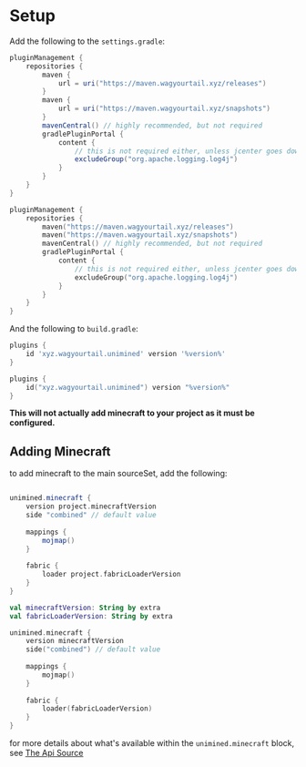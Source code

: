 # Setup

Add the following to the `settings.gradle`:

<tabs group="lang">
<tab id="Groovy-Setup-Settings" title="Groovy" group-key="groovy">

```groovy
pluginManagement {
    repositories {
        maven {
            url = uri("https://maven.wagyourtail.xyz/releases")
        }
        maven {
            url = uri("https://maven.wagyourtail.xyz/snapshots")
        }
        mavenCentral() // highly recommended, but not required
        gradlePluginPortal {
            content {
                // this is not required either, unless jcenter goes down again, then it might fix things
                excludeGroup("org.apache.logging.log4j")
            }
        }
    }
}
```

</tab>
<tab id="Kotlin-Setup-Settings" title="Kotlin" group-key="kotlin">

```kotlin
pluginManagement {
    repositories {
        maven("https://maven.wagyourtail.xyz/releases")
        maven("https://maven.wagyourtail.xyz/snapshots")
        mavenCentral() // highly recommended, but not required
        gradlePluginPortal {
            content {
                // this is not required either, unless jcenter goes down again, then it might fix things
                excludeGroup("org.apache.logging.log4j")
            }
        }
    }
}
```
</tab>
</tabs>

And the following to `build.gradle`:

<tabs group="lang">
<tab id="Groovy-Setup" title="Groovy" group-key="groovy">

```groovy
plugins {
    id 'xyz.wagyourtail.unimined' version '%version%'
}
```

</tab>
<tab id="Kotlin-Setup" title="Kotlin" group-key="kotlin">

```kotlin
plugins {
    id("xyz.wagyourtail.unimined") version "%version%"
}
```
</tab>
</tabs>

**This will not actually add minecraft to your project as it must be configured.**

## Adding Minecraft

to add minecraft to the main sourceSet, add the following:

<tabs group="lang">
<tab id="Groovy-Setup-Main" title="Groovy" group-key="groovy">

```groovy

unimined.minecraft {
    version project.minecraftVersion
    side "combined" // default value
    
    mappings {
        mojmap()
    }
    
    fabric {
        loader project.fabricLoaderVersion
    }
}

```

</tab>
<tab id="Kotlin-Setup-Main" title="Kotlin" group-key="kotlin">

```kotlin
val minecraftVersion: String by extra
val fabricLoaderVersion: String by extra

unimined.minecraft {
    version minecraftVersion
    side("combined") // default value
    
    mappings {
        mojmap()
    }
    
    fabric {
        loader(fabricLoaderVersion)
    }
}

```
</tab>
</tabs>

for more details about what's available within the `unimined.minecraft` block, see [The Api Source](https://unimined.wagyourtail.xyz/unimined/%version%/api-docs/unimined/xyz.wagyourtail.unimined.api.minecraft/-minecraft-config/index.html)
